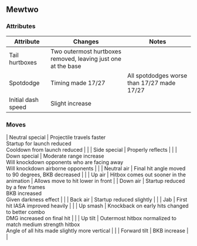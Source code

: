 ## Mewtwo
### Attributes
| Attribute | Changes | Notes |
| --- | --- | --- |
| Tail hurtboxes | Two outermost hurtboxes removed, leaving just one at the base | |
| Spotdodge | Timing made 17/27 | All spotdodges worse than 17/27 made 17/27 |
| Initial dash speed | Slight increase| |

### Moves
| Neutral special | Projectile travels faster <br>Startup for launch reduced <br>Cooldown from launch reduced | |
| Side special | Properly reflects | |
| Down special | Moderate range increase <br>Will knockdown opponents who are facing away <br>Will knockdown airborne opponents | |
| Neutral air | Final hit angle moved to 90 degrees, BKB decreased | |
| Up air | Hitbox comes out sooner in the animation | Allows move to hit lower in front |
| Down air | Startup reduced by a few frames <br>BKB increased <Br>Given darkness effect | |
| Back air | Startup reduced slightly | |
| Jab | First hit IASA improved heavily | |
| Up smash | Knockback on early hits changed to better combo <br>DMG increased on final hit | |
| Up tilt | Outermost hitbox normalized to match medium strength hitbox <br>Angle of all hits made slightly more vertical | |
| Forward tilt | BKB increase | |
